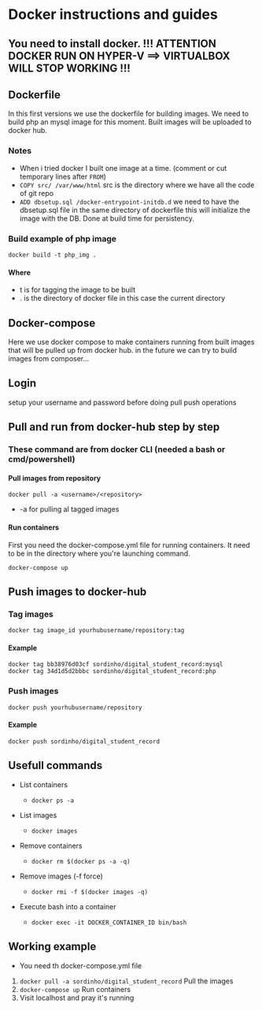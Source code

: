 # Docker instructions and guides

## You need to install docker. !!! ATTENTION DOCKER RUN ON HYPER-V ==> VIRTUALBOX WILL STOP WORKING !!!

## Dockerfile

In this first versions we use the dockerfile for building images. We need to build php an mysql image for this moment.
Built images will be uploaded to docker hub.

### Notes

- When i tried docker I built one image at a time. (comment or cut temporary lines after `FROM`)
- `COPY src/ /var/www/html` src is the directory where we have all the code of git repo
- `ADD dbsetup.sql /docker-entrypoint-initdb.d` we need to have the dbsetup.sql file in the same directory of dockerfile this will initialize the image with the DB. Done at build time for persistency.

### Build example of php image

```
docker build -t php_img .
```

#### Where

- t is for tagging the image to be built
- . is the directory of docker file in this case the current directory

## Docker-compose

Here we use docker compose to make containers running from built images that will be pulled up from docker hub. in the future we can try to build images from composer...

## Login

setup your username and password before doing pull push operations

## Pull and run from docker-hub step by step

### These command are from docker CLI (needed a bash or cmd/powershell)

#### Pull images from repository

```
docker pull -a <username>/<repository>
```

- -a for pulling al tagged images

#### Run containers

First you need the docker-compose.yml file for running containers. It need to be in the directory where you're launching command.

```
docker-compose up
```

## Push images to docker-hub

### Tag images

```
docker tag image_id yourhubusername/repository:tag
```

#### Example

```
docker tag bb38976d03cf sordinho/digital_student_record:mysql
docker tag 34d1d5d2bbbc sordinho/digital_student_record:php
```

### Push images

```
docker push yourhubusername/repository
```

#### Example

```
docker push sordinho/digital_student_record
```

## Usefull commands

- List containers

  - `docker ps -a`

- List images

  - `docker images`

- Remove containers

  - `docker rm $(docker ps -a -q)`

- Remove images (-f force)

  - `docker rmi -f $(docker images -q)`

- Execute bash into a container
  - `docker exec -it DOCKER_CONTAINER_ID bin/bash`

## Working example

- You need th docker-compose.yml file

1. `docker pull -a sordinho/digital_student_record` Pull the images
2. `docker-compose up` Run containers
3. Visit localhost and pray it's running
